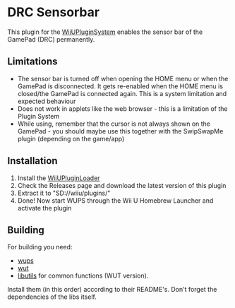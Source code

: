 DRC Sensorbar
===============
This plugin for the [WiiUPluginSystem](https://github.com/Maschell/WiiUPluginSystem) enables the sensor bar of the GamePad (DRC) permanently.

## Limitations
* The sensor bar is turned off when opening the HOME menu or when the GamePad is disconnected. It gets re-enabled when the HOME menu is closed/the GamePad is connected again. This is a system limitation and expected behaviour
* Does not work in applets like the web browser - this is a limitation of the Plugin System
* While using, remember that the cursor is not always shown on the GamePad - you should maybe use this together with the SwipSwapMe plugin (depending on the game/app)

## Installation
1. Install the [WiiUPluginLoader](https://github.com/Maschell/WiiUPluginLoader/releases)
2. Check the Releases page and download the latest version of this plugin
3. Extract it to "SD://wiiu/plugins/"
4. Done! Now start WUPS through the Wii U Homebrew Launcher and activate the plugin

## Building
For building you need:
- [wups](https://github.com/Maschell/WiiUPluginSystem)
- [wut](https://github.com/decaf-emu/wut)
- [libutils](https://github.com/Maschell/libutils/tree/wut) for common functions (WUT version).

Install them (in this order) according to their README's. Don't forget the dependencies of the libs itself.
